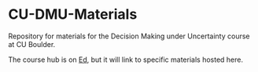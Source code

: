 # CU-DMU-Materials

Repository for materials for the Decision Making under Uncertainty course at CU Boulder.

The course hub is on [Ed](https://www.edstem.org), but it will link to specific materials hosted here.
